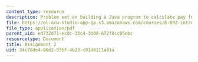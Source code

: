 ```yaml
---
content_type: resource
description: Problem set on building a Java program to calculate pay for hourly employees.
file: https://ol-ocw-studio-app-qa.s3.amazonaws.com/courses/6-092-introduction-to-programming-in-java-january-iap-2010/34c78de406d2935f4b23c8149111a81a_MIT6_092IAP10_assn02.pdf
file_type: application/pdf
parent_uid: ed732d71-ecdc-33c4-3b00-672f8cc05ebc
resourcetype: Document
title: Assignment 2
uid: 34c78de4-06d2-935f-4b23-c8149111a81a
---
```

